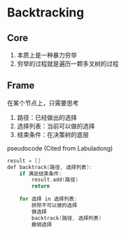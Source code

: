 # Backtracking

## Core
1. 本质上是一种暴力穷举
2. 穷举的过程就是遍历一颗多叉树的过程

## Frame

在某个节点上，只需要思考
1. 路径：已经做出的选择
2. 选择列表：当前可以做的选择
3. 结束条件：在决策树的底层

pseudocode (Cited from Labuladong)
```C++
result = []
def backtrack(路径, 选择列表):
    if 满足结束条件:
        result.add(路径)
        return
    
    for 选择 in 选择列表:
        排除不可以做的选择
        做选择
        backtrack(路径, 选择列表)
        撤销选择
```

